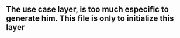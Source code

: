 ## The use case layer, is too much especific to generate him. This file is only to initialize this layer
